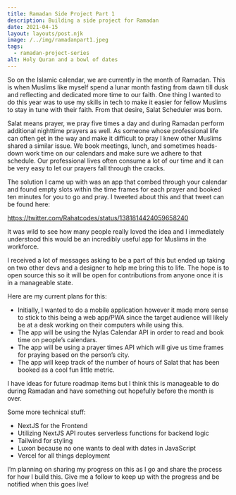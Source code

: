 ```yaml
---
title: Ramadan Side Project Part 1
description: Building a side project for Ramadan
date: 2021-04-15
layout: layouts/post.njk
image: /../img/ramadanpart1.jpeg
tags:
  - ramadan-project-series
alt: Holy Quran and a bowl of dates
---
```


So on the Islamic calendar, we are currently in the month of Ramadan. This is when Muslims like myself spend a lunar month fasting from dawn till dusk and reflecting and dedicated more time to our faith. One thing I wanted to do this year was to use my skills in tech to make it easier for fellow Muslims to stay in tune with their faith. From that desire, Salat Scheduler was born. 

Salat means prayer, we pray five times a day and during Ramadan perform additional nighttime prayers as well. As someone whose professional life can often get in the way and make it difficult to pray I knew other Muslims shared a similar issue. We book meetings, lunch, and sometimes heads-down work time on our calendars and make sure we adhere to that schedule. Our professional lives often consume a lot of our time and it can be very easy to let our prayers fall through the cracks. 

The solution I came up with was an app that combed through your calendar and found empty slots within the time frames for each prayer and booked ten minutes for you to go and pray. I tweeted about this and that tweet can be found here:

https://twitter.com/Rahatcodes/status/1381814424059658240

It was wild to see how many people really loved the idea and I immediately understood this would be an incredibly useful app for Muslims in the workforce.

I received a lot of messages asking to be a part of this but ended up taking on two other devs and a designer to help me bring this to life. The hope is to open source this so it will be open for contributions from anyone once it is in a manageable state. 

Here are my current plans for this:

- Initially, I wanted to do a mobile application however it made more sense to stick to this being a web app/PWA since the target audience will likely be at a desk working on their computers while using this. 
- The app will be using the Nylas Calendar API in order to read and book time on people’s calendars.
- The app will be using a prayer times API which will give us time frames for praying based on the person’s city.
- The app will keep track of the number of hours of Salat that has been booked as a cool fun little metric.

I have ideas for future roadmap items but I think this is manageable to do during Ramadan and have something out hopefully before the month is over.

Some more technical stuff:

- NextJS for the Frontend
- Utilizing NextJS API routes serverless functions for backend logic
- Tailwind for styling 
- Luxon because no one wants to deal with dates in JavaScript
- Vercel for all things deployment


 I’m planning on sharing my progress on this as I go and share the process for how I build this. Give me a follow to keep up with the progress and be notified when this goes live!
